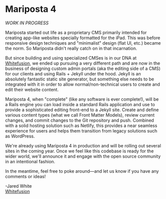 # Mariposta 4

_WORK IN PROGRESS_

Mariposta started out life as a proprietary CMS primarily intended for creating app-like websites specially formatted for the iPad. This was before responsive design techniques and  "minimalist" design (flat UI, etc.) became the norm. So Mariposta didn't really catch on in that incarnation.

But since building and using specialized CMSes is in our DNA at [Whitefusion](http://whitefusion.io), we ended up pursuing a very different path and are now in the business of designing custom admin portals (aka the editing side of a CMS) for our clients and using Rails + Jekyll under the hood. Jekyll is an absolutely fantastic static site generator, but something else needs to be integrated with it in order to allow normal/non-technical users to create and edit their website content.

Mariposta 4, when "complete" (like any software is ever complete!), will be a Rails engine you can load inside a standard Rails application and use to provide a sophisticated editing front-end to a Jekyll site. Create and define various content types (what we call Front Matter Models), review current changes, and commit changes to the Git repository and push. Combined with a solid hosting solution such as Netlify, this provides a near seamless experience for users and helps them transition from legacy solutions such as WordPress.

We're already using Mariposta 4 in production and will be rolling out several sites in the coming year. Once we feel like this codebase is ready for the wider world, we'll announce it and engage with the open source community in an intentional fashion.

In the meantime, feel free to poke around—and let us know if you have any comments or ideas!

-Jared White  
[Whitefusion](http://whitefusion.io)
